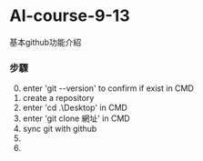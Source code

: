 # AI-course-9-13
基本github功能介紹

### 步驟
0. enter 'git --version' to confirm if exist in CMD
1. create a repository
2. enter 'cd .\Desktop' in CMD
3. enter 'git clone 網址' in CMD
4. sync git with github
5. 
6.